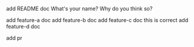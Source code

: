 add README doc
What's your name?
Why do you think so?

add feature-a doc
add feature-b doc
add feature-c doc this is correct
add feature-d doc

add pr

